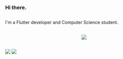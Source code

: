### Hi there.
</div>
  
  ##
 
<div>
I'm a Flutter developer and Computer Science student.
<div>

<br>
<!-- Technologies that I master -->
<div>
<p align="center">
  <a href="https://skillicons.dev">
    <img src="https://skillicons.dev/icons?i=dart,flutter,firebase,html,css,js,c,cpp,git,gitlab,stackoverflow,vscode" />
  </a>
</p>
</div>
  
  ##
 
<div> 
  <a href="https://www.linkedin.com/in/italo-guasti-flutter" target="_blank"><img src="https://img.shields.io/badge/-LinkedIn-%230077B5?style=for-the-badge&logo=linkedin&logoColor=white" target="_blank"></a>
  <a href = "mailto:italo.gguas@gmail.com"><img src="https://img.shields.io/badge/-Gmail-%23333?style=for-the-badge&logo=gmail&logoColor=white" target="_blank"></a>
